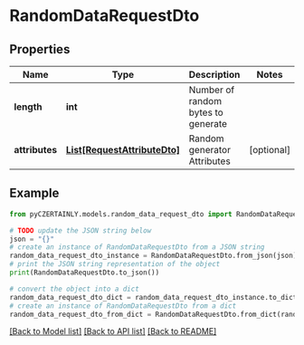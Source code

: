 # RandomDataRequestDto


## Properties

Name | Type | Description | Notes
------------ | ------------- | ------------- | -------------
**length** | **int** | Number of random bytes to generate | 
**attributes** | [**List[RequestAttributeDto]**](RequestAttributeDto.md) | Random generator Attributes | [optional] 

## Example

```python
from pyCZERTAINLY.models.random_data_request_dto import RandomDataRequestDto

# TODO update the JSON string below
json = "{}"
# create an instance of RandomDataRequestDto from a JSON string
random_data_request_dto_instance = RandomDataRequestDto.from_json(json)
# print the JSON string representation of the object
print(RandomDataRequestDto.to_json())

# convert the object into a dict
random_data_request_dto_dict = random_data_request_dto_instance.to_dict()
# create an instance of RandomDataRequestDto from a dict
random_data_request_dto_from_dict = RandomDataRequestDto.from_dict(random_data_request_dto_dict)
```
[[Back to Model list]](../README.md#documentation-for-models) [[Back to API list]](../README.md#documentation-for-api-endpoints) [[Back to README]](../README.md)


